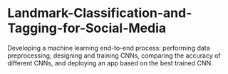 # Landmark-Classification-and-Tagging-for-Social-Media

Developing a machine learning end-to-end process: performing data preprocessing, designing and training CNNs, comparing the accuracy of different CNNs, and deploying an app based on the best trained CNN.
